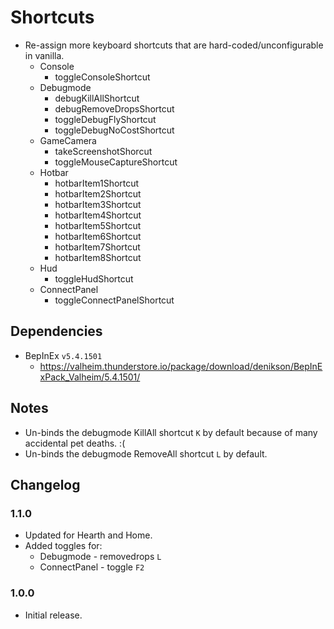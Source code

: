 ﻿# Shortcuts

  * Re-assign more keyboard shortcuts that are hard-coded/unconfigurable in vanilla.
    * Console
      * toggleConsoleShortcut
    * Debugmode
      * debugKillAllShortcut
      * debugRemoveDropsShortcut
      * toggleDebugFlyShortcut
      * toggleDebugNoCostShortcut
    * GameCamera
      * takeScreenshotShorcut
      * toggleMouseCaptureShortcut
    * Hotbar
      * hotbarItem1Shortcut
      * hotbarItem2Shortcut
      * hotbarItem3Shortcut
      * hotbarItem4Shortcut
      * hotbarItem5Shortcut
      * hotbarItem6Shortcut
      * hotbarItem7Shortcut
      * hotbarItem8Shortcut
    * Hud
      * toggleHudShortcut
    * ConnectPanel
      * toggleConnectPanelShortcut

## Dependencies

  * BepInEx `v5.4.1501`
    * https://valheim.thunderstore.io/package/download/denikson/BepInExPack_Valheim/5.4.1501/

## Notes

  * Un-binds the debugmode KillAll shortcut `K` by default because of many accidental pet deaths. :(
  * Un-binds the debugmode RemoveAll shortcut `L` by default.

## Changelog

### 1.1.0

  * Updated for Hearth and Home.
  * Added toggles for:
    * Debugmode - removedrops `L`
    * ConnectPanel - toggle `F2`

### 1.0.0

  * Initial release.
